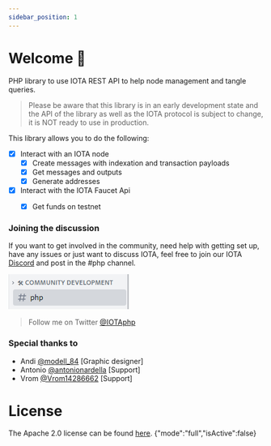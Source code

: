 ```yaml
---
sidebar_position: 1
---
```


# Welcome 👋

PHP library to use IOTA REST API to help node management and tangle queries.

> Please be aware that this library is in an early development state and the API of the library as well as the IOTA protocol is subject to change, it is NOT ready to use in production.

This library allows you to do the following:

- [x] Interact with an IOTA node
  - [x] Create messages with indexation and transaction payloads
  - [x] Get messages and outputs
  - [x] Generate addresses
- [x] Interact with the IOTA Faucet Api 
  - [x] Get funds on testnet


### Joining the discussion

If you want to get involved in the community, need help with getting set up, have any issues or just want to discuss IOTA, feel free to join our
IOTA [Discord](https://discord.iota.org/) and post in the #php channel.

![IOTA.php](./help/images/discord_help_phpchannel.png)


> Follow me on Twitter [@IOTAphp](https://twitter.com/IOTAphp)


### Special thanks to

 - Andi [@modell_84](https://twitter.com/modell_84) [Graphic designer]
 - Antonio [@antonionardella](https://twitter.com/antonionardella) [Support]
 - Vrom [@Vrom14286662](https://twitter.com/Vrom14286662) [Support]


# License

The Apache 2.0 license can be found [here](LICENSE).
{"mode":"full","isActive":false}